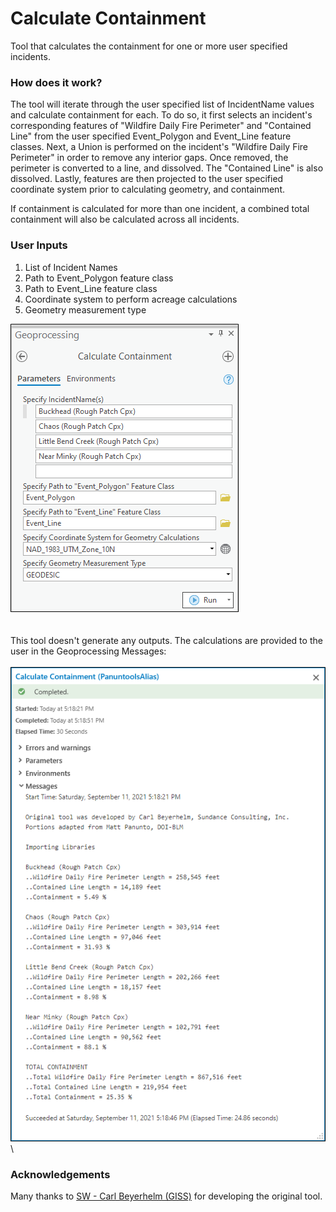 # Calculate Containment

Tool that calculates the containment for one or more user specified incidents.

### How does it work?

The tool will iterate through the user specified list of IncidentName values and calculate containment for each. To do so, it first selects an incident's corresponding features of "Wildfire Daily Fire Perimeter" and "Contained Line" from the user specified Event_Polygon and Event_Line feature classes. Next, a Union is performed on the incident's "Wildfire Daily Fire Perimeter" in order to remove any interior gaps. Once removed, the perimeter is converted to a line, and dissolved. The "Contained Line" is also dissolved. Lastly, features are then projected to the user specified coordinate system prior to calculating geometry, and containment.

If containment is calculated for more than one incident, a combined total containment will also be calculated across all incidents.


### User Inputs

1. List of Incident Names
2. Path to Event_Polygon feature class
3. Path to Event_Line feature class
4. Coordinate system to perform acreage calculations
5. Geometry measurement type

![screenshot_CalculateContainment_1.png](/docs/screenshot_CalculateContainment_1.png?raw=true)
\
\
\
This tool doesn't generate any outputs. The calculations are provided to the user in the Geoprocessing Messages:
\
\
![screenshot_CalculateContainment_2.png](/docs/screenshot_CalculateContainment_2.png?raw=true)
\
### Acknowledgements

Many thanks to [SW - Carl Beyerhelm (GISS)](https://community.esri.com/migrated-users/371529) for developing the original tool.
